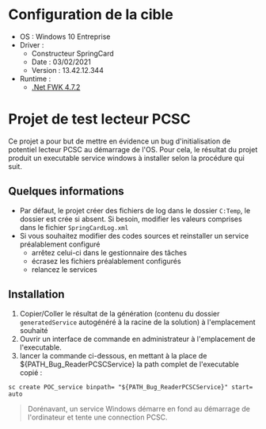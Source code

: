 # Configuration de la cible

 * OS : Windows 10 Entreprise
 * Driver : 
   * Constructeur SpringCard
   * Date : 03/02/2021
   * Version : 13.42.12.344
 * Runtime :
   * [.Net FWK 4.7.2](https://dotnet.microsoft.com/download/dotnet-framework/net472)

# Projet de test lecteur PCSC

Ce projet a pour but de mettre en évidence un bug d'initialisation de potentiel lecteur PCSC au démarrage de l'OS. 
Pour cela, le résultat du projet produit un executable service windows à installer selon la procédure qui suit.

## Quelques informations 

 * Par défaut, le projet créer des fichiers de log dans le dossier `C:Temp`, le dossier est crée si absent. Si besoin, modifier les valeurs comprises dans le fichier `SpringCardLog.xml`
 * Si vous souhaitez modifier des codes sources et reinstaller un service préalablement configuré
   * arrêtez celui-ci dans le gestionnaire des tâches
   * écrasez les fichiers préalablement configurés
   * relancez le services

## Installation

 1. Copier/Coller le résultat de la génération (contenu du dossier `generatedService` autogénéré à la racine de la solution) à l'emplacement souhaité
 2. Ouvrir un interface de commande en administrateur à l'emplacement de l'executable.
 3. lancer la commande ci-dessous, en mettant à la place de ${PATH_Bug_ReaderPCSCService} la path complet de l'executable copié : 
 
 `sc create POC_service binpath= "${PATH_Bug_ReaderPCSCService}" start= auto`
 
> Dorénavant, un service Windows démarre en fond au démarrage de l'ordinateur et tente une connection PCSC.


